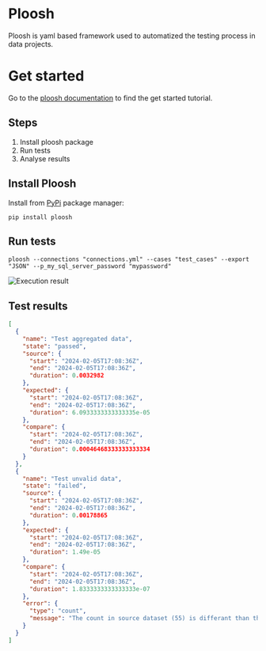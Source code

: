 # Ploosh

Ploosh is yaml based framework used to automatized the testing process in data projects. 

# Get started
Go to the [ploosh documentation](https://ploosh.io/docs/ploosh/) to find the get started tutorial.

## Steps
1. Install ploosh package
2. Run tests
3. Analyse results

## Install Ploosh

Install from [PyPi](https://pypi.org/project/ploosh/) package manager:
``` shell
pip install ploosh
```

## Run tests
``` shell
ploosh --connections "connections.yml" --cases "test_cases" --export "JSON" --p_my_sql_server_password "mypassword"
```

![Execution result](http://ploosh.io/wp-content/uploads/2024/09/image.png)

## Test results
``` json
[
  {
    "name": "Test aggregated data",
    "state": "passed",
    "source": {
      "start": "2024-02-05T17:08:36Z",
      "end": "2024-02-05T17:08:36Z",
      "duration": 0.0032982
    },
    "expected": {
      "start": "2024-02-05T17:08:36Z",
      "end": "2024-02-05T17:08:36Z",
      "duration": 6.0933333333333335e-05
    },
    "compare": {
      "start": "2024-02-05T17:08:36Z",
      "end": "2024-02-05T17:08:36Z",
      "duration": 0.00046468333333333334
    }
  },
  {
    "name": "Test unvalid data",
    "state": "failed",
    "source": {
      "start": "2024-02-05T17:08:36Z",
      "end": "2024-02-05T17:08:36Z",
      "duration": 0.00178865
    },
    "expected": {
      "start": "2024-02-05T17:08:36Z",
      "end": "2024-02-05T17:08:36Z",
      "duration": 1.49e-05
    },
    "compare": {
      "start": "2024-02-05T17:08:36Z",
      "end": "2024-02-05T17:08:36Z",
      "duration": 1.8333333333333333e-07
    },
    "error": {
      "type": "count",
      "message": "The count in source dataset (55) is differant than the count the in expected dataset (0)"
    }
  }
]
```
